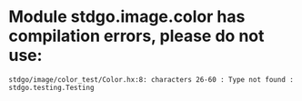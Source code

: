# Module stdgo.image.color has compilation errors, please do not use:
```
stdgo/image/color_test/Color.hx:8: characters 26-60 : Type not found : stdgo.testing.Testing

```

